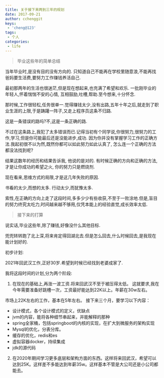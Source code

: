```yaml
---
title: 关于接下来两到三年的规划
date: 2017-09-21
author: cchenggit
keys:
 - 'cheng@123'
tags:
 - 个人
categories: 
 - life
---
```


> 毕业这些年的简单总结

当年毕业时,是没有目的没有方向的. 
只知道自己不能再在学校里随意浪,不能再找爸妈要生活费,要努力工作赚钱养活自己.

最初那两年的生活也很迷茫,但是现在想起来,也充满了希望和欢乐.
一批刚毕业的年轻人,怀着惴惴不安的心情, 互相鼓励,吐槽,帮助.至今想来,十分怀念.

那时候,工作很轻松,任务很单一.觉得赚钱太少,没有出路,五年十年之后,就走到了职业生涯的上限,于是踌躇一阵子,又走上程序员这条不归路.

这是一条错误的路吗?不,这是一条正确的路.

不过在这条路上,我犯了太多错误而已.记得当初有个同学说,你很努力,很努力的工作,学习,但是你可能最后还是没能进步,成功. 因为你并没有掌握学习工作的正确方法.我起初很不以为然,既然你都可以如此努力如此认真了, 怎么连一个正确的方法都没法找到呢?

结果这数年的经历和结果告诉我, 他说的是对的. 有时候正确的方向和正确的方法, 才是让你成功的希望之火, 你的努力只是燃烧剂.

现在看来,思维方式的局限,才是这几年失败的原因.

书看的太少,而想的太多. 行动太少,而犹豫太多.

索性,在正确的方向上走了这段时间,多多少少有些收获,不至于一败涂地.但是,盲目的努力终究太吃力,时间越来越不够用,仅凭本能上的经验直觉,成长效率太低.

> 接下来的打算

说实话,毕业这些年,除了赚钱,好像没什么其他目标.

兜兜转转跑了北上深,将来肯定得回湖北去.但是怎么回去,什么时候回去,是我现在能计划好的.

初步计划:

2021年回武汉工作,正好30岁.希望到时候已经找到老婆成家了.

我将这段时间的计划,分为两个阶段:

1. 在现在的基础上,再涨一波工资.将来回武汉不至于被压得太低。
这就要求,我在今年需要准备好跳槽一次，工资最好能达到22K以上。年薪在30w左右。

市场上22K左右的工作，基本在5年左右。
接下来三个月，要学习以下内容：
 - 设计模式，各个设计模式的定义，优缺点
 - jvm的内容，能将各种细节串起来，并能解释的那种
 - spring全家桶，包括springboot的内核的实现，在扩大到微服务的架构实现
 - Mysql的优化，分表分库。
 - 缓存的优化，redis和es
 - 虚拟容器docker，持续集成
 - jdk的源代码



2. 在2020年期间学习更多底层和架构方面的东西。这样将来回武汉，希望可以达到25K。这样差不多能达到年薪35w。这样基本不管是大公司还是小公司都能去。

